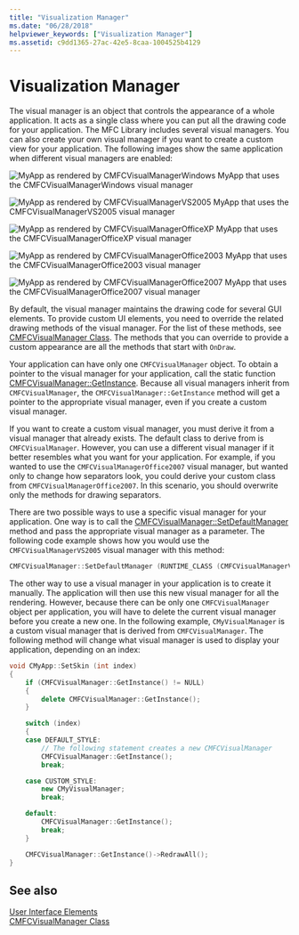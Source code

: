 ```yaml
---
title: "Visualization Manager"
ms.date: "06/28/2018"
helpviewer_keywords: ["Visualization Manager"]
ms.assetid: c9dd1365-27ac-42e5-8caa-1004525b4129
---
```

# Visualization Manager

The visual manager is an object that controls the appearance of a whole application. It acts as a single class where you can put all the drawing code for your application. The MFC Library includes several visual managers. You can also create your own visual manager if you want to create a custom view for your application. The following images show the same application when different visual managers are enabled:

![MyApp as rendered by CMFCVisualManagerWindows](../mfc/media/vmwindows.png)
MyApp that uses the CMFCVisualManagerWindows visual manager

![MyApp as rendered by CMFCVisualManagerVS2005](../mfc/media/vmvs2005.png)
MyApp that uses the CMFCVisualManagerVS2005 visual manager

![MyApp as rendered by CMFCVisualManagerOfficeXP](../mfc/media/vmofficexp.png)
MyApp that uses the CMFCVisualManagerOfficeXP visual manager

![MyApp as rendered by CMFCVisualManagerOffice2003](../mfc/media/vmoffice2003.png)
MyApp that uses the CMFCVisualManagerOffice2003 visual manager

![MyApp as rendered by CMFCVisualManagerOffice2007](../mfc/media/msoffice2007.png)
MyApp that uses the CMFCVisualManagerOffice2007 visual manager

By default, the visual manager maintains the drawing code for several GUI elements. To provide custom UI elements, you need to override the related drawing methods of the visual manager. For the list of these methods, see [CMFCVisualManager Class](../mfc/reference/cmfcvisualmanager-class.md). The methods that you can override to provide a custom appearance are all the methods that start with `OnDraw`.

Your application can have only one `CMFCVisualManager` object. To obtain a pointer to the visual manager for your application, call the static function [CMFCVisualManager::GetInstance](../mfc/reference/cmfcvisualmanager-class.md#getinstance). Because all visual managers inherit from `CMFCVisualManager`, the `CMFCVisualManager::GetInstance` method will get a pointer to the appropriate visual manager, even if you create a custom visual manager.

If you want to create a custom visual manager, you must derive it from a visual manager that already exists. The default class to derive from is `CMFCVisualManager`. However, you can use a different visual manager if it better resembles what you want for your application. For example, if you wanted to use the `CMFCVisualManagerOffice2007` visual manager, but wanted only to change how separators look, you could derive your custom class from `CMFCVisualManagerOffice2007`. In this scenario, you should overwrite only the methods for drawing separators.

There are two possible ways to use a specific visual manager for your application. One way is to call the [CMFCVisualManager::SetDefaultManager](../mfc/reference/cmfcvisualmanager-class.md#setdefaultmanager) method and pass the appropriate visual manager as a parameter. The following code example shows how you would use the `CMFCVisualManagerVS2005` visual manager with this method:

```cpp
CMFCVisualManager::SetDefaultManager (RUNTIME_CLASS (CMFCVisualManagerVS2005));
```

The other way to use a visual manager in your application is to create it manually. The application will then use this new visual manager for all the rendering. However, because there can be only one `CMFCVisualManager` object per application, you will have to delete the current visual manager before you create a new one. In the following example, `CMyVisualManager` is a custom visual manager that is derived from `CMFCVisualManager`. The following method will change what visual manager is used to display your application, depending on an index:

```cpp
void CMyApp::SetSkin (int index)
{
    if (CMFCVisualManager::GetInstance() != NULL)
    {
        delete CMFCVisualManager::GetInstance();
    }

    switch (index)
    {
    case DEFAULT_STYLE:
        // The following statement creates a new CMFCVisualManager
        CMFCVisualManager::GetInstance();
        break;

    case CUSTOM_STYLE:
        new CMyVisualManager;
        break;

    default:
        CMFCVisualManager::GetInstance();
        break;
    }

    CMFCVisualManager::GetInstance()->RedrawAll();
}
```

## See also

[User Interface Elements](../mfc/user-interface-elements-mfc.md)<br/>
[CMFCVisualManager Class](../mfc/reference/cmfcvisualmanager-class.md)
